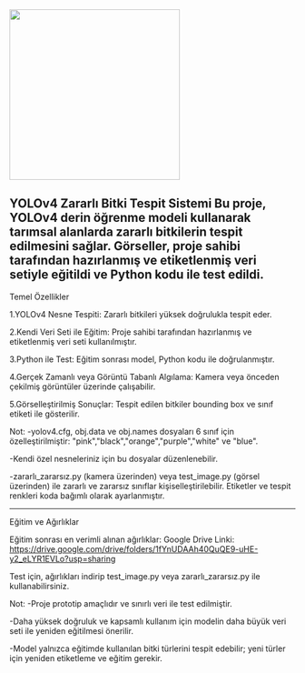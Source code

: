 <img src="https://github.com/user-attachments/assets/5add2364-c6d5-497c-9de4-748023ecd958" width="300" />


YOLOv4 Zararlı Bitki Tespit Sistemi
Bu proje, YOLOv4 derin öğrenme modeli kullanarak tarımsal alanlarda zararlı bitkilerin tespit edilmesini sağlar. Görseller, proje sahibi tarafından hazırlanmış ve etiketlenmiş veri setiyle eğitildi ve Python kodu ile test edildi.
-------------------------------------------------------------------------------------------------

Temel Özellikler

1.YOLOv4 Nesne Tespiti: Zararlı bitkileri yüksek doğrulukla tespit eder.

2.Kendi Veri Seti ile Eğitim: Proje sahibi tarafından hazırlanmış ve etiketlenmiş veri seti kullanılmıştır.

3.Python ile Test: Eğitim sonrası model, Python kodu ile doğrulanmıştır.

4.Gerçek Zamanlı veya Görüntü Tabanlı Algılama: Kamera veya önceden çekilmiş görüntüler üzerinde çalışabilir.

5.Görselleştirilmiş Sonuçlar: Tespit edilen bitkiler bounding box ve sınıf etiketi ile gösterilir.

Not:
-yolov4.cfg, obj.data ve obj.names dosyaları 6 sınıf için özelleştirilmiştir: "pink","black","orange","purple","white" ve "blue".

-Kendi özel nesneleriniz için bu dosyalar düzenlenebilir.

-zararlı_zararsız.py (kamera üzerinden) veya test_image.py (görsel üzerinden) ile zararlı ve zararsız sınıflar kişiselleştirilebilir. Etiketler ve tespit renkleri koda bağımlı olarak ayarlanmıştır.

-------------------------------------------------------------------------------------------------

Eğitim ve Ağırlıklar

Eğitim sonrası en verimli alınan ağırlıklar:
Google Drive Linki: https://drive.google.com/drive/folders/1fYnUDAAh40QuQE9-uHE-y2_eLYR1EVLo?usp=sharing

Test için, ağırlıkları indirip test_image.py veya zararlı_zararsız.py ile kullanabilirsiniz.

Not:
-Proje prototip amaçlıdır ve sınırlı veri ile test edilmiştir.

-Daha yüksek doğruluk ve kapsamlı kullanım için modelin daha büyük veri seti ile yeniden eğitilmesi önerilir.

-Model yalnızca eğitimde kullanılan bitki türlerini tespit edebilir; yeni türler için yeniden etiketleme ve eğitim gerekir.













